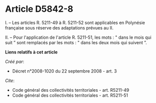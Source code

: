 # Article D5842-8

I. – Les articles R. 5211-49 à R. 5211-52 sont applicables en Polynésie française sous réserve des adaptations prévues au II.

II. – Pour l'application de l'article R. 5211-51, les mots : " dans le mois qui suit ” sont remplacés par les mots : " dans
les deux mois qui suivent ”.

**Liens relatifs à cet article**

_Créé par_:

  - Décret n°2008-1020 du 22 septembre 2008 - art. 3

_Cite_:

  - Code général des collectivités territoriales - art. R5211-49
  - Code général des collectivités territoriales - art. R5211-51
